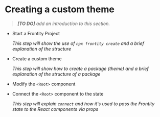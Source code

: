 # Creating a custom theme

> *__[TO DO]__ add an introduction to this section.*

- Start a Frontity Project

    *This step will show the use of `npx frontity create` and a brief explanation of the structure*

- Create a custom theme

    *This step will show how to create a package (theme) and a brief explanation of the structure of a package*

- Modify the `<Root>` component
- Connect the `<Root>` component to the state

    *This step will explain `connect` and how it's used to pass the Frontity state to the React components via props*

